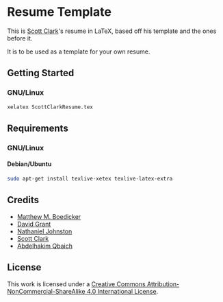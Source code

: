 # Resume Template
This is [Scott Clark](https://github.com/sc932)'s resume in LaTeX, based off his template and the ones before it.

It is to be used as a template for your own resume.

## Getting Started
### GNU/Linux
```bash
xelatex ScottClarkResume.tex
```

## Requirements
### GNU/Linux
#### Debian/Ubuntu
```bash
sudo apt-get install texlive-xetex texlive-latex-extra
```

## Credits
* [Matthew M. Boedicker](https://github.com/mmb)
* [David Grant](https://github.com/dgrant)
* [Nathaniel Johnston](https://github.com/nathanieljohnston)
* [Scott Clark](https://github.com/sc932)
* [Abdelhakim Qbaich](https://github.com/abdelq)

## License
This work is licensed under a [Creative Commons Attribution-NonCommercial-ShareAlike 4.0 International License](https://creativecommons.org/licenses/by-nc-sa/4.0/).
